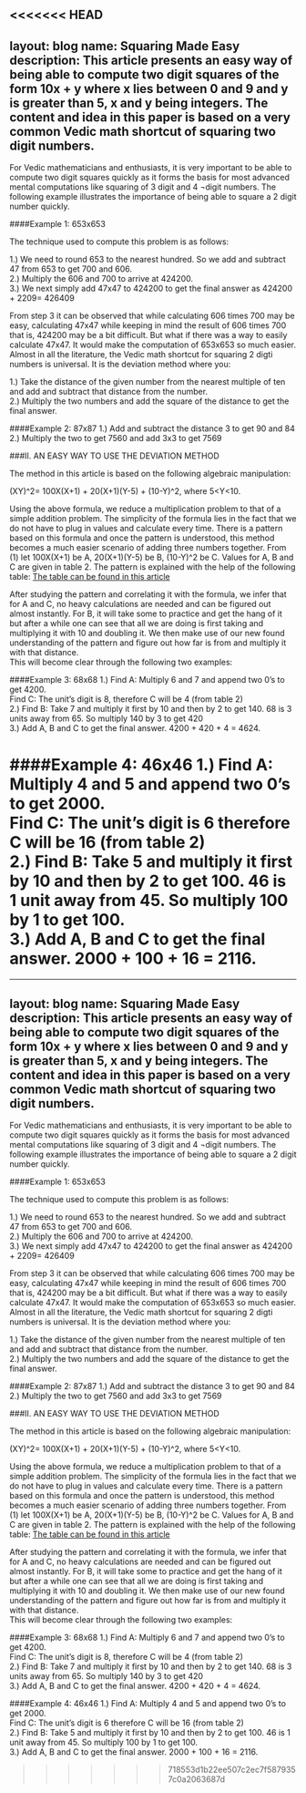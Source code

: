 <<<<<<< HEAD
---
layout: blog
name: Squaring Made Easy
description: This article presents an easy way of being able to compute two digit squares of the form 10x + y where x lies between 0 and 9 and y is greater than 5, x and y being integers. The content and idea in this paper is based on a very common Vedic math shortcut of squaring two digit numbers.
---

For Vedic mathematicians and enthusiasts, it is very important to be able to compute two digit squares quickly as it forms the basis for most advanced mental computations like squaring of 3 digit and 4 ¬digit numbers. The following example illustrates the importance of being able to square a 2 digit number quickly.

####Example 1:   653x653

The technique used to compute this problem is as follows:

1.)	We need to round 653 to the nearest hundred. So we add and subtract 47 from 653 to get 700 and 606.  
2.)	Multiply the 606 and 700 to arrive at 424200.  
3.)	We next simply add 47x47 to 424200 to get the final answer as 424200 + 2209= 426409  

From step 3 it can be observed that while calculating 606 times 700 may be easy, calculating 47x47 while keeping in mind the result of 606 times 700 that is, 424200 may be a bit difficult. But what if there was a way to easily calculate 47x47. It would make the computation of 653x653 so much easier.  
Almost in all the literature, the Vedic math shortcut for squaring 2 digti numbers is universal. It is the deviation method where you:  

1.)	Take the distance of the given number from the nearest multiple of ten and add and subtract that distance from the number.  
2.)	Multiply the two numbers and add the square of the distance to get the final answer.

####Example 2:  87x87
1.)	Add and subtract the distance 3 to get 90 and 84  
2.)	Multiply the two to get 7560 and add 3x3 to get 7569

###II.	AN EASY WAY TO USE THE DEVIATION METHOD

The method in this article is based on the following algebraic manipulation:


(XY)^2= 100X(X+1) + 20(X+1)(Y-5) + (10-Y)^2, where 5<Y<10.  

Using the above formula, we reduce a multiplication problem to that of a simple addition problem. The simplicity of the formula lies in the fact that we do not have to plug in values and calculate every time. There is a pattern based on this formula and once the pattern is understood, this method becomes a much easier scenario of adding three numbers together.
From (1) let 100X(X+1) be A, 20(X+1)(Y-5) be B, (10-Y)^2 be C. Values for A, B and C are given in table 2. 
The pattern is explained with the help of the following table:
[The table can be found in this article](https://drive.google.com/file/d/0B6liApN8RVRnQXgtbGxYZ2RhQjA/view?usp=sharing)

After studying the pattern and correlating it with the formula, we infer that for A and C, no heavy calculations are needed and can be figured out almost instantly. 
For B, it will take some to practice and get the hang of it but after a while one can see that all we are doing is first taking  and multiplying it with 10 and doubling it. We then make use of our new found understanding of the pattern and figure out how far  is from  and multiply it with that distance.  
This will become clear through the following two examples:

####Example 3:  68x68
1.)	Find A: Multiply 6 and 7 and append two 0’s to get 4200.  
Find C: The unit’s digit is 8, therefore C will be 4 (from table 2)  
2.)	Find B: 
Take 7 and multiply it first by 10 and then by 2 to get 140. 68 is 3 units away from 65. So multiply 140 by 3 to get 420  
3.)	Add A, B and C to get the final answer. 4200 + 420 + 4 = 4624.  

####Example 4:  46x46
1.)	Find A: Multiply 4 and 5 and append two 0’s to get 2000.  
Find C: The unit’s digit is 6 therefore C will be 16 (from table 2)  
2.)	Find B: 
Take 5 and multiply it first by 10 and then by 2 to get 100. 46 is 1 unit away from 45. So multiply 100 by 1 to get 100.  
3.)	Add A, B and C to get the final answer. 2000 + 100 + 16 = 2116.
=======
---
layout: blog
name: Squaring Made Easy
description: This article presents an easy way of being able to compute two digit squares of the form 10x + y where x lies between 0 and 9 and y is greater than 5, x and y being integers. The content and idea in this paper is based on a very common Vedic math shortcut of squaring two digit numbers.
---

For Vedic mathematicians and enthusiasts, it is very important to be able to compute two digit squares quickly as it forms the basis for most advanced mental computations like squaring of 3 digit and 4 ¬digit numbers. The following example illustrates the importance of being able to square a 2 digit number quickly.

####Example 1:   653x653

The technique used to compute this problem is as follows:

1.)	We need to round 653 to the nearest hundred. So we add and subtract 47 from 653 to get 700 and 606.  
2.)	Multiply the 606 and 700 to arrive at 424200.  
3.)	We next simply add 47x47 to 424200 to get the final answer as 424200 + 2209= 426409  

From step 3 it can be observed that while calculating 606 times 700 may be easy, calculating 47x47 while keeping in mind the result of 606 times 700 that is, 424200 may be a bit difficult. But what if there was a way to easily calculate 47x47. It would make the computation of 653x653 so much easier.  
Almost in all the literature, the Vedic math shortcut for squaring 2 digti numbers is universal. It is the deviation method where you:  

1.)	Take the distance of the given number from the nearest multiple of ten and add and subtract that distance from the number.  
2.)	Multiply the two numbers and add the square of the distance to get the final answer.

####Example 2:  87x87
1.)	Add and subtract the distance 3 to get 90 and 84  
2.)	Multiply the two to get 7560 and add 3x3 to get 7569

###II.	AN EASY WAY TO USE THE DEVIATION METHOD

The method in this article is based on the following algebraic manipulation:


(XY)^2= 100X(X+1) + 20(X+1)(Y-5) + (10-Y)^2, where 5<Y<10.  

Using the above formula, we reduce a multiplication problem to that of a simple addition problem. The simplicity of the formula lies in the fact that we do not have to plug in values and calculate every time. There is a pattern based on this formula and once the pattern is understood, this method becomes a much easier scenario of adding three numbers together.
From (1) let 100X(X+1) be A, 20(X+1)(Y-5) be B, (10-Y)^2 be C. Values for A, B and C are given in table 2. 
The pattern is explained with the help of the following table:
[The table can be found in this article](https://drive.google.com/file/d/0B6liApN8RVRnQXgtbGxYZ2RhQjA/view?usp=sharing)

After studying the pattern and correlating it with the formula, we infer that for A and C, no heavy calculations are needed and can be figured out almost instantly. 
For B, it will take some to practice and get the hang of it but after a while one can see that all we are doing is first taking  and multiplying it with 10 and doubling it. We then make use of our new found understanding of the pattern and figure out how far  is from  and multiply it with that distance.  
This will become clear through the following two examples:

####Example 3:  68x68
1.)	Find A: Multiply 6 and 7 and append two 0’s to get 4200.  
Find C: The unit’s digit is 8, therefore C will be 4 (from table 2)  
2.)	Find B: 
Take 7 and multiply it first by 10 and then by 2 to get 140. 68 is 3 units away from 65. So multiply 140 by 3 to get 420  
3.)	Add A, B and C to get the final answer. 4200 + 420 + 4 = 4624.  

####Example 4:  46x46
1.)	Find A: Multiply 4 and 5 and append two 0’s to get 2000.  
Find C: The unit’s digit is 6 therefore C will be 16 (from table 2)  
2.)	Find B: 
Take 5 and multiply it first by 10 and then by 2 to get 100. 46 is 1 unit away from 45. So multiply 100 by 1 to get 100.  
3.)	Add A, B and C to get the final answer. 2000 + 100 + 16 = 2116.
>>>>>>> 718553d1b22ee507c2ec7f5879357c0a2063687d
